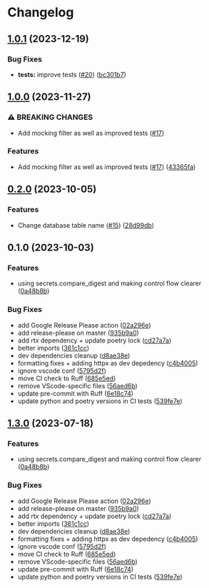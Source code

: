 # Changelog

## [1.0.1](https://github.com/cwang/fastapi_sqlmodel_security/compare/v1.0.0...v1.0.1) (2023-12-19)


### Bug Fixes

* **tests:** improve tests ([#20](https://github.com/cwang/fastapi_sqlmodel_security/issues/20)) ([bc301b7](https://github.com/cwang/fastapi_sqlmodel_security/commit/bc301b76832b926830d14d721816fe9d21c09b5f))

## [1.0.0](https://github.com/cwang/fastapi_sqlmodel_security/compare/v0.2.0...v1.0.0) (2023-11-27)


### ⚠ BREAKING CHANGES

* Add mocking filter as well as improved tests ([#17](https://github.com/cwang/fastapi_sqlmodel_security/issues/17))

### Features

* Add mocking filter as well as improved tests ([#17](https://github.com/cwang/fastapi_sqlmodel_security/issues/17)) ([43365fa](https://github.com/cwang/fastapi_sqlmodel_security/commit/43365fa33034ad82fd98f0f2743f17592b919a8a))

## [0.2.0](https://github.com/cwang/fastapi_sqlmodel_security/compare/v0.1.0...v0.2.0) (2023-10-05)


### Features

* Change database table name ([#15](https://github.com/cwang/fastapi_sqlmodel_security/issues/15)) ([28d99db](https://github.com/cwang/fastapi_sqlmodel_security/commit/28d99db829979c8addc8df07f7aa9cb8bc2d9a07))

## 0.1.0 (2023-10-03)


### Features

* using secrets.compare_digest and making control flow clearer ([0a48b8b](https://github.com/cwang/fastapi_sqlmodel_security/commit/0a48b8bdbe8daf2a031b3bc9b2016201db05b50c))


### Bug Fixes

* add Google Release Please action ([02a296e](https://github.com/cwang/fastapi_sqlmodel_security/commit/02a296e73d07d4f13211ebc7dd7f8c955377fe48))
* add release-please on master ([935b9a0](https://github.com/cwang/fastapi_sqlmodel_security/commit/935b9a06dd3a048ea33de4862f2cc2bea5b21036))
* add rtx dependency + update poetry lock ([cd27a7a](https://github.com/cwang/fastapi_sqlmodel_security/commit/cd27a7a18a759359b20d3ddf3c6eac45b2f982ed))
* better imports ([361c1cc](https://github.com/cwang/fastapi_sqlmodel_security/commit/361c1cce2fa49fd0436fbff2ad87c8e4469f4e2c))
* dev dependencies cleanup ([d8ae38e](https://github.com/cwang/fastapi_sqlmodel_security/commit/d8ae38e95eb1cdb60566adb71915b0231c8fb416))
* formatting fixes + adding httpx as dev depedency ([c4b4005](https://github.com/cwang/fastapi_sqlmodel_security/commit/c4b40051cc942100623e1be683eb7066fe0bcedd))
* ignore vscode conf ([5795d2f](https://github.com/cwang/fastapi_sqlmodel_security/commit/5795d2f7ffc363043f7d81b6de36ed22e4465a69))
* move CI check to Ruff ([685e5ed](https://github.com/cwang/fastapi_sqlmodel_security/commit/685e5ed22d5e81ce0a45c7bbf90e795304e1cff3))
* remove VScode-specific files ([56aed6b](https://github.com/cwang/fastapi_sqlmodel_security/commit/56aed6baad8d1d1bf53097c538025db806ae5788))
* update pre-commit with Ruff ([6e18c74](https://github.com/cwang/fastapi_sqlmodel_security/commit/6e18c74aa96259d59b60e93177a06145319e835d))
* update python and poetry versions in CI tests ([539fe7e](https://github.com/cwang/fastapi_sqlmodel_security/commit/539fe7e7f590c6be000a25e96072d884c9a8a132))

## [1.3.0](https://github.com/mrtolkien/fastapi_simple_security/compare/1.2.0...v1.3.0) (2023-07-18)


### Features

* using secrets.compare_digest and making control flow clearer ([0a48b8b](https://github.com/mrtolkien/fastapi_simple_security/commit/0a48b8bdbe8daf2a031b3bc9b2016201db05b50c))


### Bug Fixes

* add Google Release Please action ([02a296e](https://github.com/mrtolkien/fastapi_simple_security/commit/02a296e73d07d4f13211ebc7dd7f8c955377fe48))
* add release-please on master ([935b9a0](https://github.com/mrtolkien/fastapi_simple_security/commit/935b9a06dd3a048ea33de4862f2cc2bea5b21036))
* add rtx dependency + update poetry lock ([cd27a7a](https://github.com/mrtolkien/fastapi_simple_security/commit/cd27a7a18a759359b20d3ddf3c6eac45b2f982ed))
* better imports ([361c1cc](https://github.com/mrtolkien/fastapi_simple_security/commit/361c1cce2fa49fd0436fbff2ad87c8e4469f4e2c))
* dev dependencies cleanup ([d8ae38e](https://github.com/mrtolkien/fastapi_simple_security/commit/d8ae38e95eb1cdb60566adb71915b0231c8fb416))
* formatting fixes + adding httpx as dev depedency ([c4b4005](https://github.com/mrtolkien/fastapi_simple_security/commit/c4b40051cc942100623e1be683eb7066fe0bcedd))
* ignore vscode conf ([5795d2f](https://github.com/mrtolkien/fastapi_simple_security/commit/5795d2f7ffc363043f7d81b6de36ed22e4465a69))
* move CI check to Ruff ([685e5ed](https://github.com/mrtolkien/fastapi_simple_security/commit/685e5ed22d5e81ce0a45c7bbf90e795304e1cff3))
* remove VScode-specific files ([56aed6b](https://github.com/mrtolkien/fastapi_simple_security/commit/56aed6baad8d1d1bf53097c538025db806ae5788))
* update pre-commit with Ruff ([6e18c74](https://github.com/mrtolkien/fastapi_simple_security/commit/6e18c74aa96259d59b60e93177a06145319e835d))
* update python and poetry versions in CI tests ([539fe7e](https://github.com/mrtolkien/fastapi_simple_security/commit/539fe7e7f590c6be000a25e96072d884c9a8a132))

